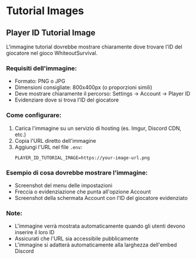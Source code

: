 # Tutorial Images

## Player ID Tutorial Image

L'immagine tutorial dovrebbe mostrare chiaramente dove trovare l'ID del giocatore nel gioco WhiteoutSurvival.

### Requisiti dell'immagine:
- Formato: PNG o JPG
- Dimensioni consigliate: 800x400px (o proporzioni simili)
- Deve mostrare chiaramente il percorso: Settings → Account → Player ID
- Evidenziare dove si trova l'ID del giocatore

### Come configurare:
1. Carica l'immagine su un servizio di hosting (es. Imgur, Discord CDN, etc.)
2. Copia l'URL diretto dell'immagine
3. Aggiungi l'URL nel file `.env`:
   ```
   PLAYER_ID_TUTORIAL_IMAGE=https://your-image-url.png
   ```

### Esempio di cosa dovrebbe mostrare l'immagine:
- Screenshot del menu delle impostazioni
- Freccia o evidenziazione che punta all'opzione Account
- Screenshot della schermata Account con l'ID del giocatore evidenziato

### Note:
- L'immagine verrà mostrata automaticamente quando gli utenti devono inserire il loro ID
- Assicurati che l'URL sia accessibile pubblicamente
- L'immagine si adatterà automaticamente alla larghezza dell'embed Discord